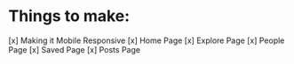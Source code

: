 # Things to make:
[x] Making it Mobile Responsive
[x] Home Page
[x] Explore Page
[x] People Page
[x] Saved Page
[x] Posts Page